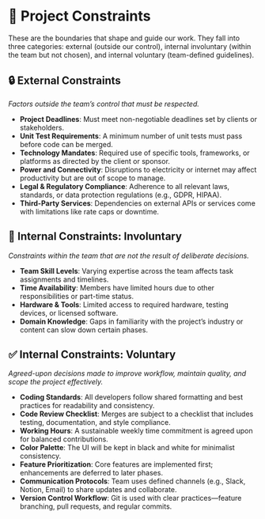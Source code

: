 <!-- this template is for inspiration, feel free to change it however you like! -->

# 📌 Project Constraints

These are the boundaries that shape and guide our work. They fall into three
categories: external (outside our control), internal involuntary (within the
team but not chosen), and internal voluntary (team-defined guidelines).
 
## 🔒 External Constraints  

*Factors outside the team’s control that must be respected.*

- **Project Deadlines**: Must meet non-negotiable deadlines set by clients or
  stakeholders.  
- **Unit Test Requirements**: A minimum number of unit tests must pass before
  code can be merged.  
- **Technology Mandates**: Required use of specific tools, frameworks, or
  platforms as directed by the client or sponsor.  
- **Power and Connectivity**: Disruptions to electricity or internet may affect
  productivity but are out of scope to manage.  
- **Legal & Regulatory Compliance**: Adherence to all relevant laws, standards,
  or data protection regulations (e.g., GDPR, HIPAA).  
- **Third-Party Services**: Dependencies on external APIs or services come with
  limitations like rate caps or downtime.

## 🧭 Internal Constraints: Involuntary  

*Constraints within the team that are not the result of deliberate decisions.*

- **Team Skill Levels**: Varying expertise across the team affects task
  assignments and timelines.  
- **Time Availability**: Members have limited hours due to other responsibilities
  or part-time status.  
- **Hardware & Tools**: Limited access to required hardware, testing devices, or
  licensed software.  
- **Domain Knowledge**: Gaps in familiarity with the project’s industry or
  content can slow down certain phases.

## ✅ Internal Constraints: Voluntary  

*Agreed-upon decisions made to improve workflow, maintain quality, and scope
the project effectively.*

- **Coding Standards**: All developers follow shared formatting and best
  practices for readability and consistency.  
- **Code Review Checklist**: Merges are subject to a checklist that includes
  testing, documentation, and style compliance.  
- **Working Hours**: A sustainable weekly time commitment is agreed upon for
  balanced contributions.  
- **Color Palette**: The UI will be kept in black and white for minimalist
  consistency.  
- **Feature Prioritization**: Core features are implemented first; enhancements
  are deferred to later phases.  
- **Communication Protocols**: Team uses defined channels (e.g., Slack, Notion,
  Email) to share updates and collaborate.  
- **Version Control Workflow**: Git is used with clear practices—feature
  branching, pull requests, and regular commits.
